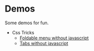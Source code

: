 # Demos

Some demos for fun.

- Css Tricks
    - [Foldable menu without javascript](https://github.com/poppinlp/demos/blob/master/demos/foldable-menu-without-javascript.html)
    - [Tabs without javascript](https://github.com/poppinlp/demos/blob/master/demos/tabs-without-javascript.html)
